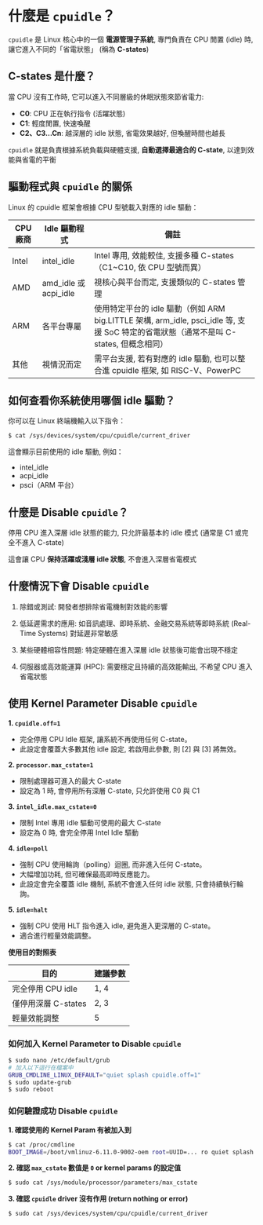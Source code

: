 # 什麼是 `cpuidle`？

`cpuidle` 是 Linux 核心中的一個 **電源管理子系統**, 專門負責在 CPU 閒置 (idle) 時, 讓它進入不同的「省電狀態」 (稱為 **C-states**) 

## C-states 是什麼？

當 CPU 沒有工作時, 它可以進入不同層級的休眠狀態來節省電力: 

- **C0**: CPU 正在執行指令 (活躍狀態) 
- **C1**: 輕度閒置, 快速喚醒
- **C2、C3...Cn**: 越深層的 idle 狀態, 省電效果越好, 但喚醒時間也越長

`cpuidle` 就是負責根據系統負載與硬體支援, **自動選擇最適合的 C-state**, 以達到效能與省電的平衡

## 驅動程式與 `cpuidle` 的關係
Linux 的 cpuidle 框架會根據 CPU 型號載入對應的 idle 驅動：

| CPU 廠商 | Idle 驅動程式 | 備註 |
| --- | --- | --- |
| Intel | intel_idle | Intel 專用, 效能較佳, 支援多種 C-states（C1~C10, 依 CPU 型號而異） |
| AMD | amd_idle 或 acpi_idle | 視核心與平台而定, 支援類似的 C-states 管理 |
| ARM | 各平台專屬 | 使用特定平台的 idle 驅動（例如 ARM big.LITTLE 架構, arm_idle, psci_idle 等, 支援 SoC 特定的省電狀態（通常不是叫 C-states, 但概念相同）|
| 其他 | 視情況而定 | 需平台支援, 若有對應的 idle 驅動, 也可以整合進 cpuidle 框架, 如 RISC-V、PowerPC |

## 如何查看你系統使用哪個 idle 驅動？
你可以在 Linux 終端機輸入以下指令：
```bash
$ cat /sys/devices/system/cpu/cpuidle/current_driver
```

這會顯示目前使用的 idle 驅動, 例如：
- intel_idle
- acpi_idle
- psci（ARM 平台）

## 什麼是 Disable `cpuidle`？

停用 CPU 進入深層 idle 狀態的能力, 只允許最基本的 idle 模式 (通常是 C1 或完全不進入 C-state) 

這會讓 CPU **保持活躍或淺層 idle 狀態**, 不會進入深層省電模式

## 什麼情況下會 Disable `cpuidle`

1. 除錯或測試: 開發者想排除省電機制對效能的影響
2. 低延遲需求的應用: 如音訊處理、即時系統、金融交易系統等即時系統 (Real-Time Systems) 對延遲非常敏感
3. 某些硬體相容性問題: 特定硬體在進入深層 idle 狀態後可能會出現不穩定

4. 伺服器或高效能運算 (HPC): 需要穩定且持續的高效能輸出, 不希望 CPU 進入省電狀態

## 使用 Kernel Parameter Disable `cpuidle`

**1. `cpuidle.off=1`**

- 完全停用 CPU Idle 框架, 讓系統不再使用任何 C-state。
- 此設定會覆蓋大多數其他 idle 設定, 若啟用此參數, 則 [2] 與 [3] 將無效。

**2. `processor.max_cstate=1`**

- 限制處理器可進入的最大 C-state
- 設定為 1 時, 會停用所有深層 C-state, 只允許使用 C0 與 C1

**3. `intel_idle.max_cstate=0`**

- 限制 Intel 專用 idle 驅動可使用的最大 C-state
- 設定為 0 時, 會完全停用 Intel Idle 驅動

**4. `idle=poll`**

- 強制 CPU 使用輪詢（polling）迴圈, 而非進入任何 C-state。
- 大幅增加功耗, 但可確保最高即時反應能力。
- 此設定會完全覆蓋 idle 機制, 系統不會進入任何 idle 狀態, 只會持續執行輪詢。

**5. `idle=halt`**

- 強制 CPU 使用 HLT 指令進入 idle, 避免進入更深層的 C-state。
- 適合進行輕量效能調整。

**使用目的對照表**

| 目的                     | 建議參數       |
|--------------------------|----------------|
| 完全停用 CPU idle        | 1, 4       |
| 僅停用深層 C-states      | 2, 3       |
| 輕量效能調整             | 5           |


### 如何加入 Kernel Parameter to Disable `cpuidle`
```bash
$ sudo nano /etc/default/grub
# 加入以下這行在檔案中
GRUB_CMDLINE_LINUX_DEFAULT="quiet splash cpuidle.off=1"
$ sudo update-grub
$ sudo reboot
```

### 如何驗證成功 Disable `cpuidle`
**1. 確認使用的 Kernel Param 有被加入到**
```bash
$ cat /proc/cmdline
BOOT_IMAGE=/boot/vmlinuz-6.11.0-9002-oem root=UUID=... ro quiet splash intel_idle.max_cstate=0  processor.max_cstate=1
```
**2. 確認 `max_cstate` 數值是 `0` or kernel params 的設定值**
```bash
$ sudo cat /sys/module/processor/parameters/max_cstate
```
**3. 確認 `cpuidle` driver 沒有作用 (return nothing or error)**
```bash
$ sudo cat /sys/devices/system/cpu/cpuidle/current_driver
```

